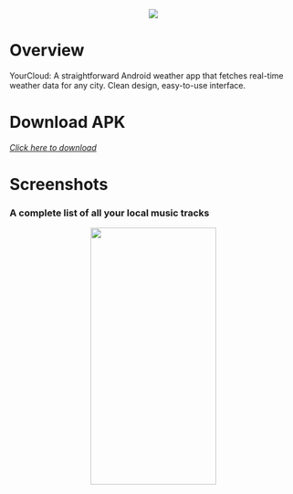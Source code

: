 <p align='center'>
    <img src="https://capsule-render.vercel.app/api?type=waving&height=300&color=0662a3&text=YourCloud&textBg=false&reversal=true"/>
</p>

# Overview
YourCloud: A straightforward Android weather app that fetches real-time weather data for any city. Clean design, easy-to-use interface.

# Download APK
<a href="https://drive.google.com/file/d/1C7Ym_QAN-4akSba0yabcNXI8OqZ9GK2B/view?usp=sharing"> <i>Click here to download</i></a>

# Screenshots
### A complete list of all your local music tracks
<p align="center">
  <img src="" height="450" width="220">

</p>
